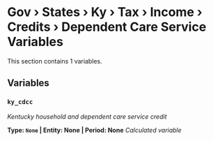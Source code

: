 # Gov › States › Ky › Tax › Income › Credits › Dependent Care Service Variables

This section contains 1 variables.

## Variables

### `ky_cdcc`
*Kentucky household and dependent care service credit*

**Type: `None` | Entity: None | Period: None**
*Calculated variable*
